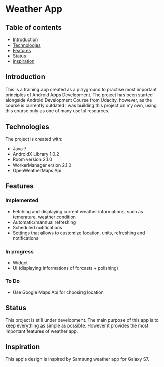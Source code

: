 # Weather App
## Table of contents
* [Introduction](#introduction)
* [Technologies](#technologies)
* [Features](#features)
* [Status](#status)
* [inspiration](#inspiration)


## Introduction
This is a training app created as a playground to practise most important principles of Android Apps Development.
The project has been started alongside Android Development Course from Udacity, however, as the course is currently outdated 
I was building this project on my own, using this course only as one of many useful resources.  

## Technologies
The project is created with:
- Java 7
- AndroidX Library 1.0.2
- Room version 2.1.0
- WorkerManager ersion 2.1.0
- OpenWeatherMaps Api

## Features
### Implemented
- Fetching and displaying current weather informations, such as temerature, weather condition
- Automatic/mannual refreshing
- Scheduled notifications
- Settings that allows to customize location, units, refreshing and notifications

### In progress
- Widget
- UI (displaying informations of forcasts + polishing)

### To Do
- Use Google Maps Api for choosing location

## Status
This project is still under development. The main purpose of this app is to keep everything as simple as possible. However it provides
the most important features of weather app.

## Inspiration
This app's design is inspired by Samsung weather app for Galaxy S7.




